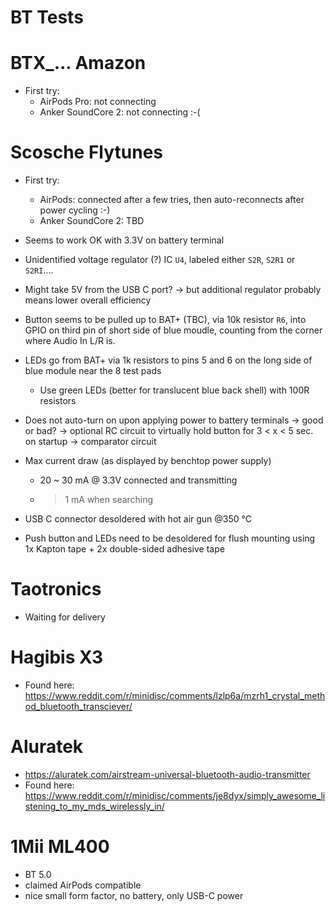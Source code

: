 # BT Tests

# BTX_... Amazon

- First try:
  - AirPods Pro: not connecting
  - Anker SoundCore 2: not connecting
    :-(

# Scosche Flytunes

- First try:
  - AirPods: connected after a few tries, then auto-reconnects after power cycling :-)
  - Anker SoundCore 2: TBD

- Seems to work OK with 3.3V on battery terminal
- Unidentified voltage regulator (?) IC `U4`, labeled either `S2R`, `S2R1` or `S2RI`....
- Might take 5V from the USB C port? -> but additional regulator probably means lower overall efficiency

- Button seems to be pulled up to BAT+ (TBC), via 10k resistor `R6`, into GPIO on third pin of short side of blue moudle, counting from the corner where Audio In L/R is.

- LEDs go from BAT+ via 1k resistors to pins 5 and 6 on the long side of blue module near the 8 test pads
  - Use green LEDs (better for translucent blue back shell) with 100R resistors

- Does not auto-turn on upon applying power to battery terminals -> good or bad? -> optional RC circuit to virtually hold button for 3 < x < 5 sec. on startup -> comparator circuit

- Max current draw (as displayed by benchtop power supply)
   - 20 ~ 30 mA @ 3.3V connected and transmitting
   -  > 1 mA when searching

- USB C connector desoldered with hot air gun @350 °C
- Push button and LEDs need to be desoldered for flush mounting using 1x Kapton tape + 2x double-sided adhesive tape

# Taotronics

- Waiting for delivery

# Hagibis X3

- Found here: https://www.reddit.com/r/minidisc/comments/lzlp6a/mzrh1_crystal_method_bluetooth_transciever/

# Aluratek

- https://aluratek.com/airstream-universal-bluetooth-audio-transmitter
- Found here: https://www.reddit.com/r/minidisc/comments/je8dyx/simply_awesome_listening_to_my_mds_wirelessly_in/

# 1Mii ML400

- BT 5.0
- claimed AirPods compatible
- nice small form factor, no battery, only USB-C power
